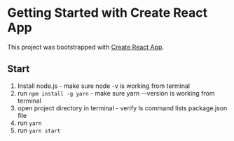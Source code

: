 # Getting Started with Create React App

This project was bootstrapped with [Create React App](https://github.com/facebook/create-react-app).

## Start

1. Install node.js - make sure node -v is working from terminal
2. run `npm install -g yarn` - make sure yarn --version is working from terminal
3. open project directory in terminal - verify ls command lists package.json file
4. run `yarn`
5. run `yarn start`
